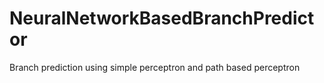 # NeuralNetworkBasedBranchPredictor
Branch prediction using simple perceptron and path based perceptron 
